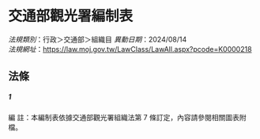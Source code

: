 # 交通部觀光署編制表

*法規類別*：行政＞交通部＞組織目
*異動日期*：2024/08/14  
*法規網址*：https://law.moj.gov.tw/LawClass/LawAll.aspx?pcode=K0000218



## 法條
##### 1
編      註：本編制表依據交通部觀光署組織法第 7  條訂定，內容請參閱相關圖表附檔。


